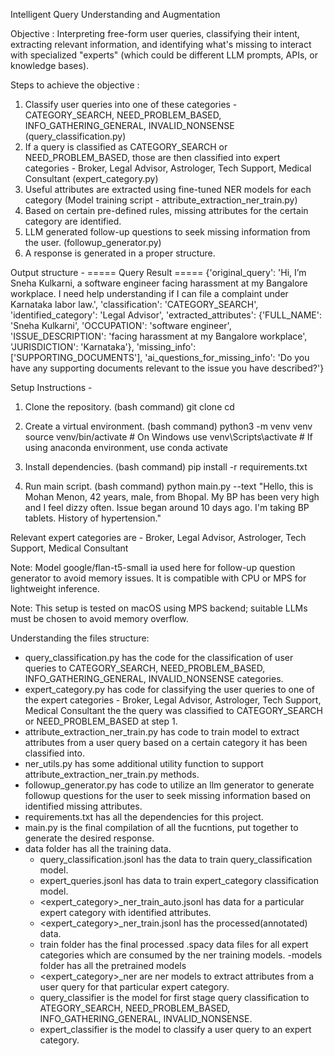 Intelligent Query Understanding and AugmentationObjective : Interpreting free-form user queries, classifying their intent, extracting relevant information, and identifying what's missing to interact with specialized "experts" (which could be different LLM prompts, APIs, or knowledge bases).Steps to achieve the objective :1. Classify user queries into one of these categories - CATEGORY_SEARCH, NEED_PROBLEM_BASED, INFO_GATHERING_GENERAL, INVALID_NONSENSE (query_classification.py)2. If a query is classified as CATEGORY_SEARCH or NEED_PROBLEM_BASED, those are then classified into expert categories - Broker, Legal Advisor, Astrologer, Tech Support, Medical Consultant (expert_category.py)3. Useful attributes are extracted using fine-tuned NER models for each category (Model training script - attribute_extraction_ner_train.py)4. Based on certain pre-defined rules, missing attributes for the certain category are identified.5. LLM generated follow-up questions to seek missing information from the user. (followup_generator.py)6. A response is generated in a proper structure. Output structure - ===== Query Result ====={'original_query': 'Hi, I’m Sneha Kulkarni, a software engineer facing harassment at my Bangalore workplace. I need help understanding if I can file a complaint under Karnataka labor law.',  'classification': 'CATEGORY_SEARCH',  'identified_category': 'Legal Advisor',  'extracted_attributes': {'FULL_NAME': 'Sneha Kulkarni', 'OCCUPATION': 'software engineer', 'ISSUE_DESCRIPTION': 'facing harassment at my Bangalore workplace', 'JURISDICTION': 'Karnataka'}, 'missing_info': ['SUPPORTING_DOCUMENTS'],  'ai_questions_for_missing_info': 'Do you have any supporting documents relevant to the issue you have described?'} Setup Instructions - 1. Clone the repository.(bash command)git clone <your-repo-url>cd <your-project-folder>2. Create a virtual environment.(bash command)python3 -m venv venvsource venv/bin/activate  # On Windows use venv\Scripts\activate # If using anaconda environment, use conda activate <virtual environment name>3. Install dependencies.(bash command)pip install -r requirements.txt4. Run main script.(bash command)python main.py --text "Hello, this is Mohan Menon, 42 years, male, from Bhopal. My BP has been very high and I feel dizzy often. Issue began around 10 days ago. I'm taking BP tablets. History of hypertension."Relevant expert categories are - Broker, Legal Advisor, Astrologer, Tech Support, Medical ConsultantNote: Model google/flan-t5-small ia used here for follow-up question generator to avoid memory issues. It is compatible with CPU or MPS for lightweight inference.Note: This setup is tested on macOS using MPS backend; suitable LLMs must be chosen to avoid memory overflow.Understanding the files structure:- query_classification.py has the code for the classification of user queries to CATEGORY_SEARCH, NEED_PROBLEM_BASED, INFO_GATHERING_GENERAL, INVALID_NONSENSE categories.- expert_category.py has code for classifying the user queries to one of the expert categories - Broker, Legal Advisor, Astrologer, Tech Support, Medical Consultant the the query was classified to CATEGORY_SEARCH or NEED_PROBLEM_BASED at step 1.- attribute_extraction_ner_train.py has code to train model to extract attributes from a user query based on a certain category it has been classified into.- ner_utils.py has some additional utility function to support attribute_extraction_ner_train.py methods.- followup_generator.py has code to utilize an llm generator to generate followup questions for the user to seek missing information based on identified missing attributes.- requirements.txt has all the dependencies for this project.- main.py is the final compilation of all the fucntions, put together to generate the desired response.- data folder has all the training data.    - query_classification.jsonl has the data to train query_classification model.    - expert_queries.jsonl has data to train expert_category classification model.    - <expert_category>_ner_train_auto.jsonl has data for a particular expert category with identified attributes.    - <expert_category>_ner_train.jsonl has the processed(annotated) data.    - train folder has the final processed .spacy data files for all expert categories which are consumed by the ner training models.-models folder has all the pretrained models     - <expert_category>_ner are ner models to extract attributes from a user query for that particular expert category.    - query_classifier is the model for first stage query classification to ATEGORY_SEARCH, NEED_PROBLEM_BASED, INFO_GATHERING_GENERAL, INVALID_NONSENSE.    - expert_classifier is the model to classify a user query to an expert category.    